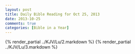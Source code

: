 ```yaml
---
layout: post
title: Daily Bible Reading for Oct 25, 2013
date: 2013-10-25
comments: true
categories: [Bible in a Year]
---
```

{% render_partial ../KJV/Lu/2.markdown %}
{% render_partial ../KJV/Lu/3.markdown %}
